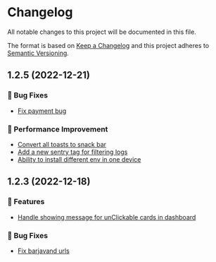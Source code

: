# Changelog

All notable changes to this project will be documented in this file.

The format is based on [Keep a Changelog](http://keepachangelog.com/)
and this project adheres to [Semantic Versioning](http://semver.org/).

## 1.2.5 (2022-12-21)

### 🐛 Bug Fixes

- [Fix payment bug](digitalSignature/android/digital-sign-sdk!183)

### 💯 Performance Improvement

- [Convert all toasts to snack bar](digitalSignature/android/digital-sign-sdk!185)
- [Add a new sentry tag for filtering logs](digitalSignature/android/digital-sign-sdk!184)
- [Ability to install different env in one device](digitalSignature/android/digital-sign-sdk!182)

## 1.2.3 (2022-12-18)

### 🚀 Features

- [Handle showing message for unClickable cards in dashboard](digitalSignature/android/digital-sign-sdk!181)

### 🐛 Bug Fixes

- [Fix barjavand urls](digitalSignature/android/digital-sign-sdk!179)
